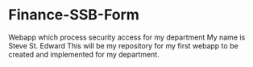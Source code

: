 # Finance-SSB-Form
Webapp which process security access for my department
My name is Steve St. Edward
This will be my repository for my first webapp to be created and implemented for my department.
